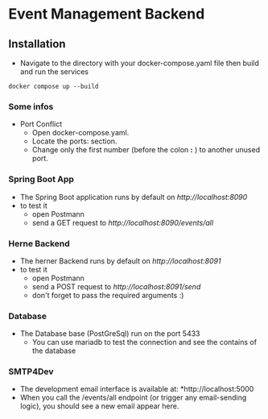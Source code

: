 # Event Management Backend

## Installation

* Navigate to the directory with your docker-compose.yaml file then build and run the services

```
docker compose up --build

```

### Some infos

* Port Conflict
    * Open docker-compose.yaml.
    * Locate the ports: section.
    * Change only the first number (before the colon **:** ) to another unused port.

### Spring Boot App

* The Spring Boot application runs by default on *http://localhost:8090*
* to test it
    * open Postmann
    * send a GET request to *http://localhost:8090/events/all*

### Herne Backend

* The herner Backend runs by default on *http://localhost:8091*
* to test it
    * open Postmann
    * send a POST request to *http://localhost:8091/send*
    * don't forget to pass the required arguments :)

### Database

* The Database base (PostGreSql) run on the port 5433
    * You can use mariadb to test the connection and see the contains of the database

### SMTP4Dev

* The development email interface is available at: *http://localhost:5000
* When you call the /events/all endpoint (or trigger any email-sending logic), you should see a new email appear here.

